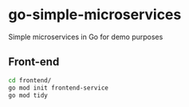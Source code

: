 # go-simple-microservices
Simple microservices in Go for demo purposes

## Front-end

```bash
cd frontend/
go mod init frontend-service
go mod tidy
```